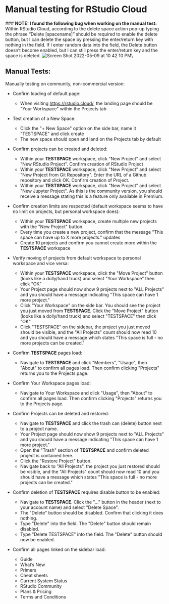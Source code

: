 # Manual testing for RStudio Cloud

\### **NOTE: I found the following bug when working on the manual test:**\
Within RStudio Cloud, according to the delete space action pop-up typing the phrase “Delete [spacename]” should be required to enable the delete button, but I can delete the space by pressing the enter/return key with nothing in the field. If I enter random data into the field, the Delete button doesn’t become enabled, but I can still press the enter/return key and the space is deleted. 
![Screen Shot 2022-05-09 at 10 42 10 PM](https://user-images.githubusercontent.com/2002406/167876493-a2b5fe8e-a5ea-4f9e-bdb5-481c1fd8b816.png)\

## Manual Tests: 

Manually testing on community, non-commercial version:
* Confirm loading of default page:
  * When visiting https://rstudio.cloud/, the landing page should be "Your Workspace" within the Projects tab

* Test creation of a New Space:
  * Click the "+ New Space" option on the side bar, name it "TESTSPACE" and click create
  * The new space should open and land on the Projects tab by default   
 
* Confirm projects can be created and deleted:
  * Within your **TESTSPACE** workspace, click "New Project" and select "New RStudio Project". Confirm creation of RStudio Project
  * Within your **TESTSPACE** workspace, click "New Project" and select "New Project from Git Repository". Enter the URL of a Github repository and click OK. Confirm creation of Project.
  * Within your **TESTSPACE** workspace, click "New Project" and select "New Jupyter Project". As this is the community version, you should receive a message stating this is a feature only available in Premium.

* Confirm creation limits are respected (default workspace seems to have no limit on projects, but personal workspace does):
  * Within your **TESTSPACE** workspace, create multiple new projects with the "New Project" button.
  * Every time you create a new project, confirm that the message "This space can have up to X more projects." updates
  * Create 10 projects and confirm you cannot create more within the **TESTSPACE** workspace 

* Verify moving of projects from default workspace to personal workspace and vice versa:
  * Within your **TESTSPACE** workspace, click the "Move Project" button (looks like a dolly/hand truck) and select "Your Workspace" then click "OK"
  * Your Project page should now show 9 projects next to "ALL Projects" and you should have a message indicating "This space can have 1 more project."
  * Click "Your Workspace" on the side bar. You should see the project you just moved from **TESTSPACE**. Click the "Move Project" button (looks like a dolly/hand truck) and select "TESTSPACE" then click "OK"
  * Click "TESTSPACE" on the sidebar, the project you just moved should be visible, and the "All Projects" count should now read 10 and you should have a message which states "This space is full - no more projects can be created."

* Confirm **TESTSPACE** pages load:
  * Navigate to **TESTSPACE** and click "Members", "Usage", then "About" to confirm all pages load. Then confirm clicking "Projects" returns you to the Projects page.

* Confirm Your Workspace pages load:
  * Navigate to Your Workspace and click "Usage", then "About" to confirm all pages load. Then confirm clicking "Projects" returns you to the Projects page.

* Confirm Projects can be deleted and restored:
  * Navigate to **TESTSPACE** and click the trash can (delete) button next to a project name.
  * Your Project page should now show 9 projects next to "ALL Projects" and you should have a message indicating "This space can have 1 more project." 
  * Open the "Trash" section of **TESTSPACE** and confirm deleted project is contained here.
  * Click the "Restore Project" button.
  * Navigate back to "All Projects", the project you just restored should be visible, and the "All Projects" count should now read 10 and you should have a message which states "This space is full - no more projects can be created."  

* Confirm deletion of **TESTSPACE** requires disable button to be enabled:
  * Navigate to **TESTSPACE**. Click the "..." button in the header (next to your account name) and select "Delete Space".
  * The "Delete" button should be disabled. Confirm that clicking it does nothing. 
  * Type "Delete" into the field. The "Delete" button should remain disabled.
  * Type "Delete TESTSPACE" into the field. The "Delete" button should now be enabled.

* Confirm all pages linked on the sidebar load:
  * Guide 
  * What’s New
  * Primers
  * Cheat sheets
  * Current System Status
  * RStudio Community
  * Plans & Pricing
  * Terms and Conditions


